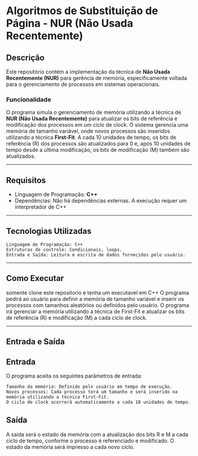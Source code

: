 # Algoritmos de Substituição de Página - NUR (Não Usada Recentemente)

## Descrição

Este repositório contém a implementação da técnica de **Não Usada Recentemente (NUR)** para gerência de memória, especificamente voltada para o gerenciamento de processos em sistemas operacionais.

### Funcionalidade

O programa simula o gerenciamento de memória utilizando a técnica de **NUR (Não Usada Recentemente)** para atualizar os bits de referência e modificação dos processos em um ciclo de clock. O sistema gerencia uma memória de tamanho variável, onde novos processos são inseridos utilizando a técnica **First-Fit**. A cada 10 unidades de tempo, os bits de referência (R) dos processos são atualizados para 0 e, após 10 unidades de tempo desde a última modificação, os bits de modificação (M) também são atualizados.

---

## Requisitos

- Linguagem de Programação: **C++**
- Dependências: Não há dependências externas. A execução requer um interpretador de C++

---

Tecnologias Utilizadas
---
    Linguagem de Programação: C++
    Estruturas de controle: Condicionais, loops.
    Entrada e Saída: Leitura e escrita de dados fornecidos pelo usuário. 
---

## Como Executar

somente clone este repositorio e tenha um executavel em C++
O programa pedirá ao usuário para definir a memória de tamanho variável e inserir os processos com tamanhos aleatórios ou definidos pelo usuário. O programa irá gerenciar a memória utilizando a técnica de First-Fit e atualizar os bits de referência (R) e modificação (M) a cada ciclo de clock.

---
Entrada e Saída
---
Entrada
--

O programa aceita os seguintes parâmetros de entrada:

    Tamanho da memória: Definido pelo usuário em tempo de execução.
    Novos processos: Cada processo terá um tamanho e será inserido na memória utilizando a técnica First-Fit.
    O ciclo de clock ocorrerá automaticamente a cada 10 unidades de tempo.

Saída
---

A saída será o estado da memória com a atualização dos bits R e M a cada ciclo de tempo, conforme o processo é referenciado e modificado. O estado da memória será impresso a cada novo ciclo.
